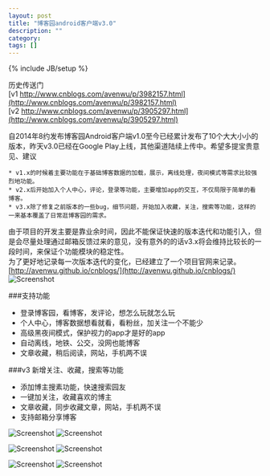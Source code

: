 ```yaml
---
layout: post
title: "博客园android客户端v3.0"
description: ""
category: 
tags: []
---
```

{% include JB/setup %}

历史传送门  
[v1 http://www.cnblogs.com/avenwu/p/3982157.html](http://www.cnblogs.com/avenwu/p/3982157.html)  
[v2 http://www.cnblogs.com/avenwu/p/3905297.html](http://www.cnblogs.com/avenwu/p/3905297.html)

自2014年8约发布博客园Android客户端v1.0至今已经累计发布了10个大大小小的版本，昨天v3.0已经在Google Play上线，其他渠道陆续上传中。希望多提宝贵意见、建议  

	* v1.x的时候着主要功能在于基础博客数据的加载，展示，离线处理，夜间模式等需求比较强烈地功能。  
	* v2.x后开始加入个人中心，评论，登录等功能，主要增加app的交互，不仅局限于简单的看博客。  
	* v3.x除了修复之前版本的一些bug，细节问题，开始加入收藏，关注，搜索等功能，这样的一来基本覆盖了日常逛博客园的需求。  

由于项目的开发主要是靠业余时间，因此不能保证快速的版本迭代和功能引入，但是会尽量处理通过邮箱反馈过来的意见，没有意外的的话v3.x将会维持比较长的一段时间，来保证个功能模块的稳定性。  
为了更好地记录每一次版本迭代的变化，已经建立了一个项目官网来记录。[http://avenwu.github.io/cnblogs/](http://avenwu.github.io/cnblogs/)  
![Screenshot](https://github.com/avenwu/cnblogs/raw/master/qrcode-cnblogs.png)

###支持功能
* 登录博客园，看博客，发评论，想怎么玩就怎么玩
* 个人中心，博客数据想看就看，看粉丝，加关注一个不能少
* 高级黑夜间模式，保护视力的app才是好的app
* 自动离线，地铁、公交，没网也能博客
* 文章收藏，稍后阅读，网站，手机两不误

###v3
新增关注、收藏，搜索等功能

* 添加博主搜素功能，快速搜索园友
* 一键加关注，收藏喜欢的博主
* 文章收藏，同步收藏文章，网站，手机两不误
* 支持邮箱分享博客

![Screenshot](https://github.com/avenwu/cnblogs/raw/master/v3.0.0/screenshot-v3.0.0-1.png)
![Screenshot](https://github.com/avenwu/cnblogs/raw/master/v3.0.0/screenshot-v3.0.0-2.png)  

![Screenshot](https://github.com/avenwu/cnblogs/raw/master/v3.0.0/screenshot-v3.0.0-3.png)
![Screenshot](https://github.com/avenwu/cnblogs/raw/master/v3.0.0/screenshot-v3.0.0-4.png)  
  
![Screenshot](https://github.com/avenwu/cnblogs/raw/master/v3.0.0/screenshot-v3.0.0-5.png)
![Screenshot](https://github.com/avenwu/cnblogs/raw/master/v3.0.0/screenshot-v3.0.0-6.png)  